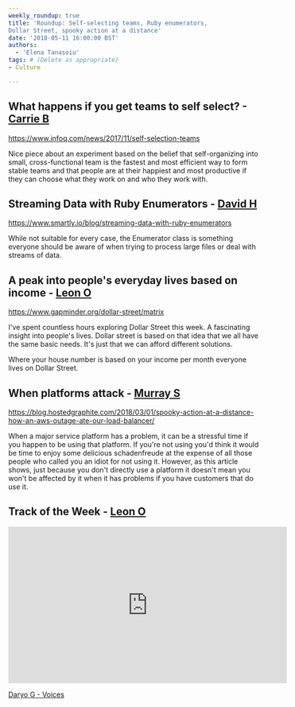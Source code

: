 ```yaml
---
weekly_roundup: true
title: 'Roundup: Self-selecting teams, Ruby enumerators, 
Dollar Street, spooky action at a distance'
date: '2018-05-11 16:00:00 BST'
authors:
  - 'Elena Tanasoiu'
tags: # (Delete as appropriate)
- Culture

---
```


## What happens if you get teams to self select? - [Carrie B](/team#carrie-bedingfield)
   
https://www.infoq.com/news/2017/11/self-selection-teams
   
Nice piece about an experiment based on the belief that self-organizing 
into small, cross-functional team is the fastest and most efficient 
way to form stable teams and that people are at their happiest and 
most productive if they can choose what they work on and who they 
work with.

## Streaming Data with Ruby Enumerators - [David H](/team#david-henry)

https://www.smartly.io/blog/streaming-data-with-ruby-enumerators

While not suitable for every case, the Enumerator class is something 
everyone should be aware of when trying to process large files or 
deal with streams of data.

## A peak into people's everyday lives based on income - [Leon O](/team#leon-odey-knight)

https://www.gapminder.org/dollar-street/matrix

I've spent countless hours exploring Dollar Street this week. 
A fascinating insight into people's lives. Dollar street is based 
on that idea that we all have the same basic needs. It's just that 
we can afford different solutions.

Where your house number is based on your income per month everyone 
lives on Dollar Street.

## When platforms attack - [Murray S](/team#murray-steele)

https://blog.hostedgraphite.com/2018/03/01/spooky-action-at-a-distance-how-an-aws-outage-ate-our-load-balancer/

When a major service platform has a problem, it can be a stressful time if you
happen to be using that platform.  If you're not using you'd think it would be
time to enjoy some delicious schadenfreude at the expense of all those people
who called you an idiot for not using it.  However, as this article shows, just
because you don't directly use a platform it doesn't mean you won't be affected
by it when it has problems if you have customers that do use it.

## Track of the Week - [Leon O](/team#leon-odey-knight)

<iframe width="560" height="315" src="https://www.youtube.com/embed/l3iMPlxUqRE" frameborder="0" allow="autoplay; encrypted-media" allowfullscreen></iframe>

[Daryo G - Voices](https://youtu.be/l3iMPlxUqRE)


